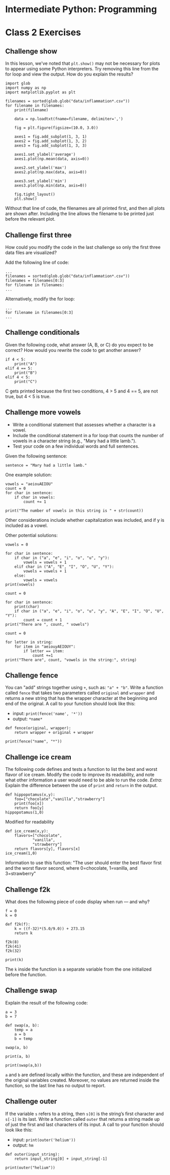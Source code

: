 # Intermediate Python: Programming
# Class 2 Exercises

## Challenge show

In this lesson, we've noted that `plt.show()` may not be necessary for plots to appear using some Python interpreters. Try removing this line from the for loop and view the output. How do you explain the results?
```
import glob
import numpy as np
import matplotlib.pyplot as plt

filenames = sorted(glob.glob("data/inflammation*.csv"))
for filename in filenames:
    print(filename)

    data = np.loadtxt(fname=filename, delimiter=',')

    fig = plt.figure(figsize=(10.0, 3.0))

    axes1 = fig.add_subplot(1, 3, 1)
    axes2 = fig.add_subplot(1, 3, 2)
    axes3 = fig.add_subplot(1, 3, 3)

    axes1.set_ylabel('average')
    axes1.plot(np.mean(data, axis=0))

    axes2.set_ylabel('max')
    axes2.plot(np.max(data, axis=0))

    axes3.set_ylabel('min')
    axes3.plot(np.min(data, axis=0))

    fig.tight_layout()
    plt.show()
```
Without that line of code,
the filenames are all printed first, and then all plots are shown after.
Including the line allows the filename to be printed just before the relevant plot.

## Challenge first three

How could you modify the code in the last challenge so only the first three data files are visualized?

Add the following line of code:
```
...
filenames = sorted(glob.glob("data/inflammation*.csv"))
filenames = filenames[0:3]
for filename in filenames:
...
```
Alternatively,
modify the for loop:
```
...
for filename in filenames[0:3]
...
```

## Challenge conditionals

Given the following code, what answer (A, B, or C) do you expect to be correct? How would you rewrite the code to get another answer?

```
if 4 < 5:
    print("A")
elif 4 == 5:
    print("B")
elif 4 < 5:
    print("C")
```

C gets printed because the first two conditions, 4 > 5 and 4 == 5, are not true, but 4 < 5 is true.

## Challenge more vowels

- Write a conditional statement that assesses whether a character is a vowel.
- Include the conditional statement in a for loop that counts the number of vowels in a character string (e.g., "Mary had a little lamb.").
- Test your code on a few individual words and full sentences.

Given the following sentence:
```
sentence = "Mary had a little lamb."
```

One example solution:
```
vowels = "aeiouAEIOU"
count = 0
for char in sentence:
    if char in vowels:
        count += 1

print("The number of vowels in this string is " + str(count))
```
Other considerations include whether capitalization was included,
and if y is included as a vowel.

Other potential solutions:
```
vowels = 0

for char in sentence:
    if char in ("a", "e", "i", "o", "u", "y"):
        vowels = vowels + 1
    elif char in ("A", "E", "I", "O", "U", "Y"):
        vowels = vowels + 1
    else:
        vowels = vowels
print(vowels)
```

```
count = 0

for char in sentence:
    print(char)
    if char in ("a", "e", "i", "o", "u", "y", "A", "E", "I", "O", "U", "Y"):
        count = count + 1
print("There are ", count, " vowels")
```

```    
count = 0

for letter in string:
    for item in "aeiouyAEIOUY":
        if letter == item:
            count +=1
print("There are", count, "vowels in the string:", string)
```

## Challenge fence

You can "add" strings together using `+`,
such as: `"a" + "b"`.
Write a function called `fence` that takes two parameters called `original` and `wrapper` and returns a new string that has the wrapper character at the beginning and end of the original. A call to your function should look like this:

- input: `print(fence('name', '*'))`
- output: `*name*`

```
def fence(original, wrapper):
    return wrapper + original + wrapper

print(fence("name", "*"))
```

## Challenge ice cream

The following code defines and tests a function to list the best and worst flavor of ice cream. Modify the code to improve its readability, and note what other information a user would need to be able to run the code. *Extra:* Explain the difference between the use of `print` and `return` in the output.

```
def hippopotamus(x,y):
    foo=["chocolate","vanilla","strawberry"]
    print(foo[x])
    return foo[y]
hippopotamus(1,0)
```

Modified for readability
```
def ice_cream(x,y):
    flavors=["chocolate",
            "vanilla",
            "strawberry"]
    return flavors[y], flavors[x]
ice_cream(1,0)
```
Information to use this function: "The user should enter the best flavor first and the worst flavor second, where 0=chocolate, 1=vanilla, and 3=strawberry"

## Challenge f2k

What does the following piece of code display when run — and why?
```
f = 0
k = 0

def f2k(f):
    k = ((f-32)*(5.0/9.0)) + 273.15
    return k

f2k(8)
f2k(41)
f2k(32)

print(k)
```
The `k` inside the function is a separate variable from the one initialized before the function.

## Challenge swap

Explain the result of the following code:
```
a = 3
b = 7

def swap(a, b):
    temp = a
    a = b
    b = temp

swap(a, b)

print(a, b)

print(swap(a,b))
```

`a` and `b` are defined locally within the function,
and these are independent of the original variables created.
Moreover, no values are returned inside the function,
so the last line has no output to report.

## Challenge outer

If the variable `s` refers to a string, then `s[0]` is the string’s first character and `s[-1]` is its last. Write a function called `outer` that returns a string made up of just the first and last characters of its input. A call to your function should look like this:

- input: `print(outer('helium'))`
- output: `hm`

```
def outer(input_string):
    return input_string[0] + input_string[-1]

print(outer("helium"))
```
